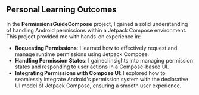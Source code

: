 ## Personal Learning Outcomes

In the **PermissionsGuideCompose** project, I gained a solid understanding of handling Android permissions within a Jetpack Compose environment. This project provided me with hands-on experience in:

- **Requesting Permissions**: I learned how to effectively request and manage runtime permissions using Jetpack Compose.
- **Handling Permission States**: I gained insights into managing permission states and responding to user actions in a Compose-based UI.
- **Integrating Permissions with Compose UI**: I explored how to seamlessly integrate Android's permission system with the declarative UI model of Jetpack Compose, ensuring a smooth user experience.
